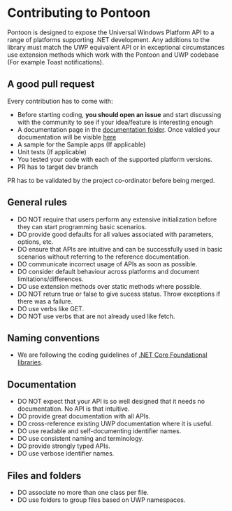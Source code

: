 # Contributing to Pontoon

Pontoon is designed to expose the Universal Windows Platform API to a range of platforms supporting .NET development.
Any additions to the library must match the UWP equivalent API or in exceptional circumstances use extension methods which work with the Pontoon and UWP codebase (For example Toast notifications).

## A good pull request
Every contribution has to come with:

* Before starting coding, **you should open an issue** and start discussing with the community to see if your idea/feature is interesting enough
* A documentation page in the [documentation folder](https://github.com/Microsoft/UWPCommunityToolkit/tree/dev/docs). Once valdied your documentation will be visible [here](http://docs.uwpcommunitytoolkit.com/en/dev/)
* A sample for the Sample apps (If applicable)
* Unit tests (If applicable)
* You tested your code with each of the supported platform versions.
* PR has to target dev branch

PR has to be validated by the project co-ordinator before being merged.

## General rules

* DO NOT require that users perform any extensive initialization before they can start programming basic scenarios.
* DO provide good defaults for all values associated with parameters, options, etc.
* DO ensure that APIs are intuitive and can be successfully used in basic scenarios without referring to the reference documentation.
* DO communicate incorrect usage of APIs as soon as possible. 
* DO consider default behaviour across platforms and document limitations/differences.
* DO use extension methods over static methods where possible.
* DO NOT return true or false to give sucess status. Throw exceptions if there was a failure.
* DO use verbs like GET.
* DO NOT use verbs that are not already used like fetch.

## Naming conventions
* We are following the coding guidelines of [.NET Core Foundational libraries](https://github.com/dotnet/corefx/blob/master/Documentation/coding-guidelines/coding-style.md). 

## Documentation
* DO NOT expect that your API is so well designed that it needs no documentation. No API is that intuitive.
* DO provide great documentation with all APIs.
* DO cross-reference existing UWP documentation where it is useful. 
* DO use readable and self-documenting identifier names. 
* DO use consistent naming and terminology.
* DO provide strongly typed APIs.
* DO use verbose identifier names.

## Files and folders
* DO associate no more than one class per file.
* DO use folders to group files based on UWP namespaces.
